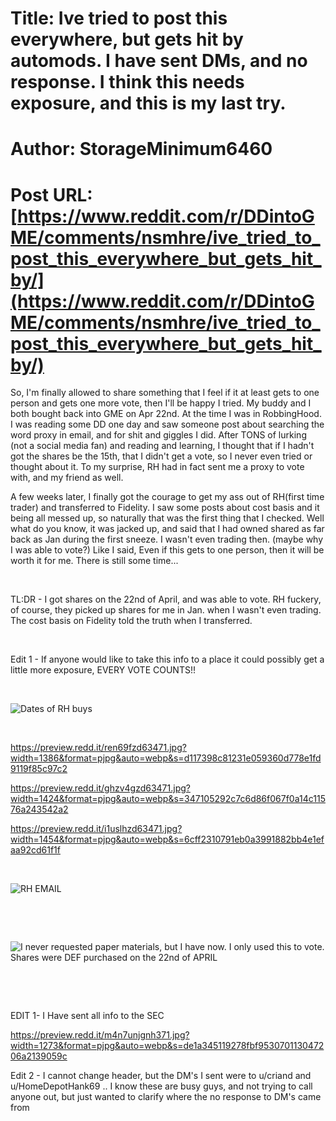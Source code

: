 # Title: Ive tried to post this everywhere, but gets hit by automods. I have sent DMs, and no response. I think this needs exposure, and this is my last try.
# Author: StorageMinimum6460
# Post URL: [https://www.reddit.com/r/DDintoGME/comments/nsmhre/ive_tried_to_post_this_everywhere_but_gets_hit_by/](https://www.reddit.com/r/DDintoGME/comments/nsmhre/ive_tried_to_post_this_everywhere_but_gets_hit_by/)


So, I'm finally allowed to share something that I feel if it at least gets to one person and gets one more vote, then I'll be happy I tried. My buddy and I both bought back into GME on Apr 22nd. At the time I was in RobbingHood. I was reading some DD one day and saw someone post about searching the word proxy in email, and for shit and giggles I did. After TONS of lurking (not a social media fan) and reading and learning, I thought that if I hadn't got the shares be the 15th, that I didn't get a vote, so I never even tried or thought about it. To my surprise, RH had in fact sent me a proxy to vote with, and my friend as well.

A few weeks later, I finally got the courage to get my ass out of RH(first time trader) and transferred to Fidelity. I saw some posts about cost basis and it being all messed up, so naturally that was the first thing that I checked. Well what do you know, it was jacked up, and said that I had owned shared as far back as Jan during the first sneeze. I wasn't even trading then. (maybe why I was able to vote?)  Like I said, Even if this gets to one person, then it will be worth it for me. There is still some time...

&#x200B;

TL:DR - I got shares on the 22nd of April, and was able to vote. RH fuckery, of course, they picked up shares for me in Jan. when I wasn't even trading. The cost basis on Fidelity told the truth when I transferred.

&#x200B;

Edit 1 - If anyone would like to take this info to a place it could possibly get a little more exposure, EVERY VOTE COUNTS!!

&#x200B;

![Dates of RH buys](https://preview.redd.it/3v2ohgq073471.jpg?width=1171&format=pjpg&auto=webp&s=07fff416e7b047c7f603ea2616bd4439dd738a31)

&#x200B;

https://preview.redd.it/ren69fzd63471.jpg?width=1386&format=pjpg&auto=webp&s=d117398c81231e059360d778e1fd9119f85c97c2

https://preview.redd.it/ghzv4gzd63471.jpg?width=1424&format=pjpg&auto=webp&s=347105292c7c6d86f067f0a14c11576a243542a2

https://preview.redd.it/i1uslhzd63471.jpg?width=1454&format=pjpg&auto=webp&s=6cff2310791eb0a3991882bb4e1efaa92cd61f1f

&#x200B;

![RH EMAIL](https://preview.redd.it/xrciiiapid371.jpg?width=799&format=pjpg&auto=webp&s=2d71bf475bc2d8eb4396262a45ad3bbeea1f06f4)

&#x200B;

&#x200B;

![I never requested paper materials, but I have now. I only used this to vote. Shares were DEF purchased on the 22nd of APRIL](https://preview.redd.it/7291dlgq0h371.jpg?width=1755&format=pjpg&auto=webp&s=7a23420ecbdf276cc4a3ad1bfa6558fea67b9107)

&#x200B;

&#x200B;

EDIT 1- I Have sent all info to the SEC

https://preview.redd.it/m4n7unjgnh371.jpg?width=1273&format=pjpg&auto=webp&s=de1a345119278fbf953070113047206a2139059c

Edit 2 - I cannot change header, but the DM's I sent were to u/criand and u/HomeDepotHank69 .. I know these are busy guys, and not trying to call anyone out, but just wanted to clarify where the no response to DM's came from